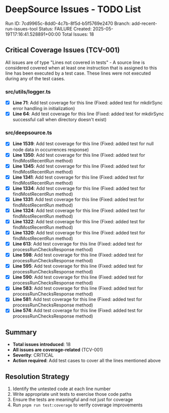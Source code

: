 # DeepSource Issues - TODO List

Run ID: 7cd9965c-8dd0-4c7b-8f5d-b5f5769e2470
Branch: add-recent-run-issues-tool
Status: FAILURE
Created: 2025-05-19T17:16:41.528891+00:00
Total Issues: 18

## Critical Coverage Issues (TCV-001)

All issues are of type "Lines not covered in tests" - A source line is considered covered when at least one instruction that is assigned to this line has been executed by a test case. These lines were not executed during any of the test cases.

### src/utils/logger.ts
- [x] **Line 71**: Add test coverage for this line (Fixed: added test for mkdirSync error handling in initialization)
- [x] **Line 64**: Add test coverage for this line (Fixed: added test for mkdirSync successful call when directory doesn't exist)

### src/deepsource.ts
- [x] **Line 1539**: Add test coverage for this line (Fixed: added test for null node data in occurrences response)
- [x] **Line 1350**: Add test coverage for this line (Fixed: added test for findMostRecentRun method)
- [x] **Line 1345**: Add test coverage for this line (Fixed: added test for findMostRecentRun method)
- [x] **Line 1341**: Add test coverage for this line (Fixed: added test for findMostRecentRun method)
- [x] **Line 1334**: Add test coverage for this line (Fixed: added test for findMostRecentRun method)
- [x] **Line 1331**: Add test coverage for this line (Fixed: added test for findMostRecentRun method)
- [x] **Line 1324**: Add test coverage for this line (Fixed: added test for findMostRecentRun method)
- [x] **Line 1322**: Add test coverage for this line (Fixed: added test for findMostRecentRun method)
- [x] **Line 1320**: Add test coverage for this line (Fixed: added test for findMostRecentRun method)
- [x] **Line 613**: Add test coverage for this line (Fixed: added test for processRunChecksResponse method)
- [x] **Line 598**: Add test coverage for this line (Fixed: added test for processRunChecksResponse method)
- [x] **Line 595**: Add test coverage for this line (Fixed: added test for processRunChecksResponse method)
- [x] **Line 590**: Add test coverage for this line (Fixed: added test for processRunChecksResponse method)
- [x] **Line 583**: Add test coverage for this line (Fixed: added test for processRunChecksResponse method)
- [x] **Line 581**: Add test coverage for this line (Fixed: added test for processRunChecksResponse method)
- [x] **Line 574**: Add test coverage for this line (Fixed: added test for processRunChecksResponse method)

## Summary
- **Total issues introduced**: 18
- **All issues are coverage-related** (TCV-001)
- **Severity**: CRITICAL
- **Action required**: Add test cases to cover all the lines mentioned above

## Resolution Strategy
1. Identify the untested code at each line number
2. Write appropriate unit tests to exercise those code paths
3. Ensure the tests are meaningful and not just for coverage
4. Run `pnpm run test:coverage` to verify coverage improvements